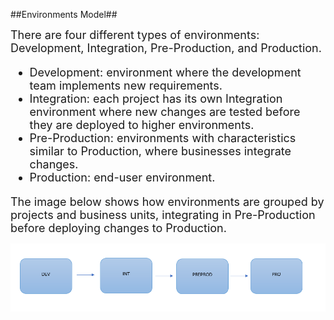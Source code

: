 
##Environments Model##

<FONT SIZE=4>There are four different types of environments: Development, Integration, Pre-Production, and Production.

- Development: environment where the development team implements new requirements.
- Integration: each project has its own Integration environment where new changes are tested before they are deployed to higher environments.
- Pre-Production: environments with characteristics similar to Production, where businesses integrate changes.
- Production: end-user environment.

The image below shows how environments are grouped by projects and business units, integrating in Pre-Production before deploying changes to Production.</font>

![image.png](.imgs/orgsmodel.png)



